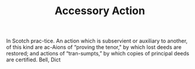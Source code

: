 ---
title: Accessory Action
letter: A
permalink: "/definitions/bld-accessory-action.html"
body: In Scotch prac-tice. An action which is subservient or auxiliary to another,
  of this kind are ac-Aions of “proving the tenor," by which lost deeds are restored;
  and actions of “tran-sumpts,” by which copies of principal deeds are certified.
  Bell, Dict
published_at: '2018-07-07'
source: Black's Law Dictionary 2nd Ed (1910)
layout: post
---